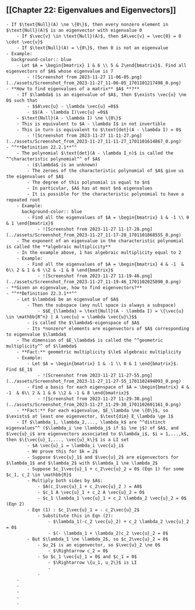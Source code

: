 ## [[Chapter 22: Eigenvalues and Eigenvectors]]
	- If $\text{Null}(A) \ne \{0\}$, then every nonzero element in $\text{Null}(A)$ is an eigenvector with eigenvalue 0
		- If $\vec{v} \in \text{Null}(A)$, then $A\vec{v} = \vec{0} = 0 \cdot \vec{v}$
		- If $\text{Null}(A) = \{0\}$, then 0 is not an eigenvalue
	- Example:
	  background-color:: blue
		- Let $A = \begin{bmatrix} 1 & 6 \\ 5 & 2\end{bmatrix}$. Find all eigenvectors of $A$ whose eigenvalue is 7
			- ![Screenshot from 2023-11-27 11-06-05.png](../assets/Screenshot_from_2023-11-27_11-06-05_1701101217498_0.png)
	- **How to find eigenvalues of a matrix** $A$ **?**
		- If $\lambda$ is an eigenvalue of $A$, then $\exists \vec{u} \ne 0$ such that
			- $$A\vec{u} - \lambda \vec{u} =0$$
			- $$(A - \lambda I)\vec{u} =0$$
		- $\text{Null}(A - \lambda I) \ne \{0\}$
		- This is equivalent to $A - \lambda I$ in not invertible
		- This in turn is equivalent to $\text{det}(A - \lambda I) = 0$
			- ![Screenshot from 2023-11-27 11-11-27.png](../assets/Screenshot_from_2023-11-27_11-11-27_1701101614867_0.png)
	- ^^**Definition 22.2.1**^^
		- The polynomial $\text{det}(A - \lambda I_n)$ is called the ^^characteristic polynomial^^ of $A$
			- ($\lambda$ is an unknown)
			- The zeroes of the characteristic polynomial of $A$ give us the eigenvalues of $A$
			- The degree of this polynomial is equal to $n$
			- In particular, $A$ has at most $n$ eigenvalues
			- It is possible for the characteristic polynomial to have a repeated root
		- Example:
		  background-color:: blue
			- Find all the eigenvalues of $A = \begin{bmatrix} 1 & -1 \\ 0 & 1 \end{bmatrix}$
				- ![Screenshot from 2023-11-27 11-17-28.png](../assets/Screenshot_from_2023-11-27_11-17-28_1701101868555_0.png)
		- The exponent of an eigenvalue in the characteristic polynomial is called the **algebraic multiplicity**
		- In the example above, 1 has algebraic multiplicity equal to 2
		- Example:
			- Find all the eigenvalues of $A = \begin{bmatrix} 4 & -1  & 6\\ 2 & 1 & 6 \\2 & -1 & 8 \end{bmatrix}$
				- ![Screenshot from 2023-11-27 11-19-46.png](../assets/Screenshot_from_2023-11-27_11-19-46_1701102025890_0.png)
	- **Given an eigenvalue, how to find eigenvectors?**
	- ^^**Definition 22.3.1**^^
		- Let $\lambda$ be an eigenvalue of $A$
			- Then the subspace (any null space is always a subspace)
				- $$E_{\lambda} = \text{Null}(A - \lambda I) = \{\vec{u} \in \mathbb{R^n} | A \vec{u} = \lambda \vec{u}\}$$
			- is called the $\lambda$-eigenspace of $A$
			- Its *nonzero* elements are eigenvectors of $A$ corresponding to eigenvalue $\lambda$
		- The dimension of $E_\lambda$ is called the ^^geometric multiplicity^^ of $\lambda$
		- **Fact:** geometric multiplicity $\le$ algebraic multiplicity
		- Example:
			- Let $A = \begin{bmatrix} 1 & -1 \\ 0 & 1 \end{bmatrix}$. Find $E_1$
				- ![Screenshot from 2023-11-27 11-27-55.png](../assets/Screenshot_from_2023-11-27_11-27-55_1701102494093_0.png)
			- Find a basis for each eigenspace of $A = \begin{bmatrix} 4 & -1  & 6\\ 2 & 1 & 6 \\2 & -1 & 8 \end{bmatrix}$
				- ![Screenshot from 2023-11-27 11-29-30.png](../assets/Screenshot_from_2023-11-27_11-29-30_1701102601161_0.png)
		- **Fact:** For each eigenvalue, $E_\lambda \ne \{0\}$, so $\exists$ at least one eigenvector, $\text{dim} E_\lambda \ge 1$
		- If $\lambda_1, \lambda_2,..., \lambda_k$ are ^^distinct eigenvalues^^ ($\lambda_i \ne \lambda_j$ if $i \ne j$) of $A$, and $\vec{u}_i$ are eigenvectors associated to $\lambda_i$, $i = 1,...,k$, then $\{\vec{u}_1,..., \vec{u}_k\}$ is a LI set
			- $A \vec{u}_i = \lambda_i \vec{u}_i$
			- We prove this for $k = 2$
			- Suppose $\vec{u}_1$ and $\vec{u}_2$ are eigenvectors for $\lambda_1$ and $\lambda_2$ with $\lambda_1 \ne \lambda_2$
			- Suppose $c_1\vec{u}_1 + c_2\vec{u}_2 = 0$ (Eqn 1) for some $c_1, c_2 \in \mathbb{R}$
			- Multiply both sides by $A$:
				- $A(c_1\vec{u}_1 + c_2\vec{u}_2 ) = A0$
				- $c_1 A \vec{u}_1 + c_2 A \vec{u}_2 = 0$
				- $c_1 \lambda_1 \vec{u}_1 + c_2 \lambda_2 \vec{u}_2 = 0$ (Eqn 2)
			- Eqn (1) : $c_1\vec{u}_1 = - c_2\vec{u}_2$
				- Substitute this in Eqn (2):
					- $\lambda_1(-c_2 \vec{u}_2) + c_2 \lambda_2 \vec{u}_2 = 0$
					- $(- \lambda_1 + \lambda_2)c_2 \vec{u}_2 = 0$
			- But $\lambda_1 \ne \lambda_2$, so $c_2\vec{u}_2 = 0$
				- $u_2$ is an eigenvector, so $\vec{u}_2 \ne 0$
					- $\Rightarrow c_2 = 0$
				- So $c_1 \vec{u}_1 = 0$ and $c_1 = 0$
					- $\Rightarrow \{u_1, u_2\}$ is LI
					-
				-
		-
		-
		-
		-
		-